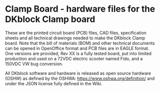 # Clamp Board - hardware files for the DKblock Clamp board
These are the printed circuit board (PCB) files, CAD files, specification sheets and all technical drawings needed to make the DKblock Clamp board. Note that the bill of materials (BOM) and other technical documents can be opened in OpenOffice format and PCB files are in EAGLE format.
One versions are provided, Rev XX is a fully tested board, put into limited production and used on a 72VDC electric scooter named Fido, and a 150VDC VW bug conversion. 

All DKblock software and hardware is released as open source hardware (OSHW) as defined by the OSHWA: https://www.oshwa.org/definition/ and under the JSON license fully defined in the Wiki.
